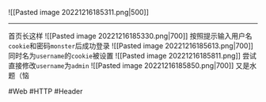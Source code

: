 ![[Pasted image 20221216185311.png|500]]

---
首页长这样
![[Pasted image 20221216185330.png|700]]
按照提示输入用户名`cookie`和密码`monster`后成功登录
![[Pasted image 20221216185613.png|700]]
同时名为`username`的`cookie`被设置
![[Pasted image 20221216185811.png]]
尝试直接修改`username`为`admin`
![[Pasted image 20221216185850.png|700]]
又是水题（恼

#Web #HTTP #Header 